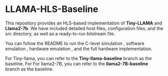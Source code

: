 # LLAMA-HLS-Baseline
This repository provides an HLS-based implementation of **Tiny-LLAMA** and **Llama2-7b**. We have included detailed host files, configuration files, and the src directory, as well as a ready-to-run bitstream file. 

You can follow the README to run the C-level simulation , software emulation , hardware emulation , and the full hardware implementation. 

For Tiny-llama, you can refer to the **Tiny-llama-baseline** branch as the baseline. For For llama2-7B, you can refer to the **llama2-7B-baseline** branch as the baseline.
